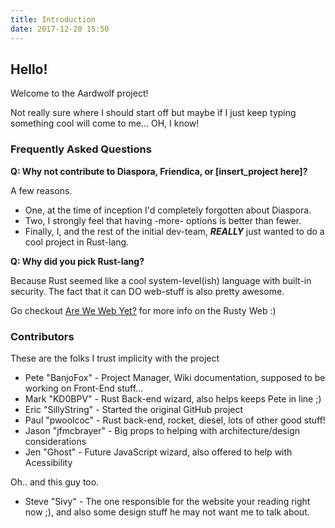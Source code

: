 ```yaml
---
title: Introduction
date: 2017-12-20 15:50
---
```


## Hello! 
Welcome to the Aardwolf project!

Not really sure where I should start off but maybe if I just keep typing something cool will come to me... OH, I know! 

### Frequently Asked Questions

**Q: Why not contribute to Diaspora, Friendica, or [insert_project here]?**

A few reasons. 
- One, at the time of inception I'd completely forgotten about Diaspora. 
- Two, I strongly feel that having -more- options is better than fewer. 
- Finally, I, and the rest of the initial dev-team,  **_REALLY_** just wanted to do a cool project in Rust-lang. 


**Q: Why did you pick Rust-lang?**

Because Rust seemed like a cool system-level(ish) language with built-in security. The fact that it can DO web-stuff is also pretty awesome. 

Go checkout [Are We Web Yet?](http://www.arewewebyet.org/) for more info on the Rusty Web :)


### Contributors

These are the folks I trust implicity with the project

- Pete "BanjoFox" - Project Manager, Wiki documentation, supposed to be working on Front-End stuff...
- Mark "KD0BPV" - Rust Back-end wizard, also helps keeps Pete in line ;)
- Eric "SillyString" - Started the original GitHub project
- Paul "pwoolcoc" - Rust back-end, rocket, diesel, lots of other good stuff!
- Jason "jfmcbrayer" - Big props to helping with architecture/design considerations
- Jen "Ghost" - Future JavaScript wizard, also offered to help with Acessibility

Oh.. and this guy too.

- Steve "Sivy" - The one responsible for the website your reading right now ;), and also some design stuff he may not want me to talk about.
